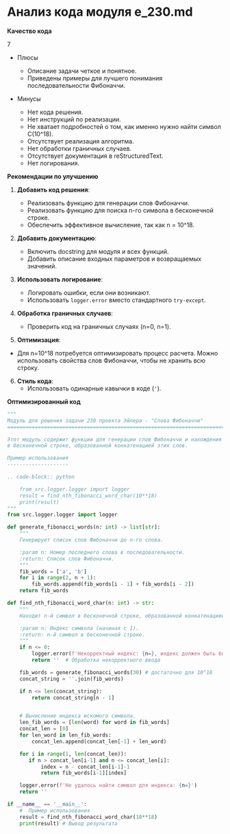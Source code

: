 # Анализ кода модуля e_230.md

**Качество кода**

7
- Плюсы
    -  Описание задачи четкое и понятное.
    -  Приведены примеры для лучшего понимания последовательности Фибоначчи.

- Минусы
    -  Нет кода решения.
    -  Нет инструкций по реализации.
    -  Не хватает подробностей о том, как именно нужно найти символ C(10^18).
    -  Отсутствует реализация алгоритма.
    -  Нет обработки граничных случаев.
    - Отсутствует документация в reStructuredText.
    - Нет логирования.

**Рекомендации по улучшению**

1. **Добавить код решения**:
   - Реализовать функцию для генерации слов Фибоначчи.
   - Реализовать функцию для поиска n-го символа в бесконечной строке.
   - Обеспечить эффективное вычисление, так как n = 10^18.

2. **Добавить документацию**:
   - Включить docstring для модуля и всех функций.
   - Добавить описание входных параметров и возвращаемых значений.

3. **Использовать логирование**:
   - Логировать ошибки, если они возникают.
   - Использовать `logger.error` вместо стандартного `try-except`.

4. **Обработка граничных случаев**:
   - Проверить код на граничных случаях (n=0, n=1).

5.  **Оптимизация**:
   - Для n=10^18 потребуется оптимизировать процесс расчета. Можно использовать свойства слов Фибоначчи, чтобы не хранить всю строку.

6.  **Стиль кода**:
    - Использовать одинарные кавычки в коде (`'`).

**Оптимизированный код**

```python
"""
Модуль для решения задачи 230 проекта Эйлера - "Слова Фибоначчи"
=========================================================================================

Этот модуль содержит функции для генерации слов Фибоначчи и нахождения n-го символа
в бесконечной строке, образованной конкатенацией этих слов.

Пример использования
--------------------

.. code-block:: python

    from src.logger.logger import logger
    result = find_nth_fibonacci_word_char(10**18)
    print(result)
"""
from src.logger.logger import logger

def generate_fibonacci_words(n: int) -> list[str]:
    """
    Генерирует список слов Фибоначчи до n-го слова.

    :param n: Номер последнего слова в последовательности.
    :return: Список слов Фибоначчи.
    """
    fib_words = ['a', 'b']
    for i in range(2, n + 1):
        fib_words.append(fib_words[i - 1] + fib_words[i - 2])
    return fib_words

def find_nth_fibonacci_word_char(n: int) -> str:
    """
    Находит n-й символ в бесконечной строке, образованной конкатенацией слов Фибоначчи.

    :param n: Индекс символа (начиная с 1).
    :return: n-й символ в бесконечной строке.
    """
    if n <= 0:
        logger.error(f'Некорректный индекс: {n=}, индекс должен быть больше 0')
        return ''  # Обработка некорректного ввода

    fib_words = generate_fibonacci_words(30) # достаточно для 10^18
    concat_string = ''.join(fib_words)

    if n <= len(concat_string):
        return concat_string[n - 1]


    # Вычисление индекса искомого символа.
    len_fib_words = [len(word) for word in fib_words]
    concat_len = [0]
    for len_word in len_fib_words:
        concat_len.append(concat_len[-1] + len_word)

    for i in range(1, len(concat_len)):
       if n > concat_len[i-1] and n <= concat_len[i]:
           index = n - concat_len[i-1]-1
           return fib_words[i-1][index]

    logger.error(f'Не удалось найти символ для индекса: {n=}')
    return ''

if __name__ == '__main__':
    #  Пример использования
    result = find_nth_fibonacci_word_char(10**18)
    print(result) # Вывод результата
```